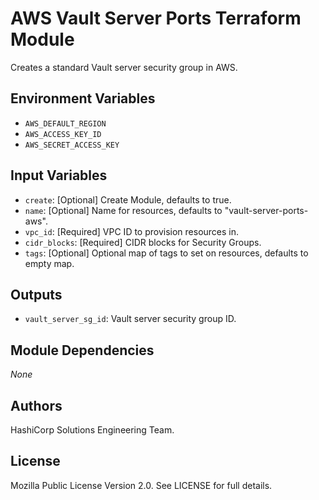 # AWS Vault Server Ports Terraform Module

Creates a standard Vault server security group in AWS.

## Environment Variables

- `AWS_DEFAULT_REGION`
- `AWS_ACCESS_KEY_ID`
- `AWS_SECRET_ACCESS_KEY`

## Input Variables

- `create`: [Optional] Create Module, defaults to true.
- `name`: [Optional] Name for resources, defaults to "vault-server-ports-aws".
- `vpc_id`: [Required] VPC ID to provision resources in.
- `cidr_blocks`: [Required] CIDR blocks for Security Groups.
- `tags`: [Optional] Optional map of tags to set on resources, defaults to empty map.

## Outputs

- `vault_server_sg_id`: Vault server security group ID.

## Module Dependencies

_None_

## Authors

HashiCorp Solutions Engineering Team.

## License

Mozilla Public License Version 2.0. See LICENSE for full details.
